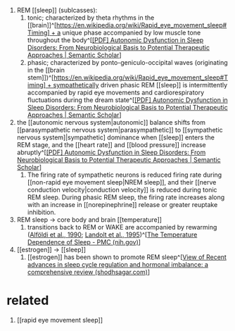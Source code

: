 1. REM [[sleep]] (sublcasses):
	1. tonic; characterized by theta rhythms in the [[brain]]^[https://en.wikipedia.org/wiki/Rapid_eye_movement_sleep#Timing] + a unique phase accompanied by low muscle tone throughout the body^[[[PDF] Autonomic Dysfunction in Sleep Disorders: From Neurobiological Basis to Potential Therapeutic Approaches | Semantic Scholar](https://www.semanticscholar.org/reader/f9d6a046ba7f1c5800768b8e4a0453774c18246f)]
	2. phasic; characterized by ponto-geniculo-occipital waves (originating in the [[brain stem]])^[https://en.wikipedia.org/wiki/Rapid_eye_movement_sleep#Timing] + sympathetically driven phasic REM [[sleep]] is intermittently accompanied by rapid eye movements and cardiorespiratory fluctuations during the dream state^[[[PDF] Autonomic Dysfunction in Sleep Disorders: From Neurobiological Basis to Potential Therapeutic Approaches | Semantic Scholar](https://www.semanticscholar.org/reader/f9d6a046ba7f1c5800768b8e4a0453774c18246f)]
2. the [[autonomic nervous system|autonomic]] balance shifts from [[parasympathetic nervous system|parasympathetic]] to [[sympathetic nervous system]|sympathetic] dominance when [[sleep]] enters the REM stage, and the [[heart rate]] and [[blood pressure]] increase abruptly^[[[PDF] Autonomic Dysfunction in Sleep Disorders: From Neurobiological Basis to Potential Therapeutic Approaches | Semantic Scholar](https://www.semanticscholar.org/reader/f9d6a046ba7f1c5800768b8e4a0453774c18246f)]
	1. The firing rate of sympathetic neurons is reduced firing rate during [[non-rapid eye movement sleep|NREM sleep]], and their [[nerve conduction velocity|conduction velocity]] is reduced during tonic REM sleep. During phasic REM sleep, the firing rate increases along with an increase in [[norepinephrine]] release or greater reuptake inhibition.
3. REM sleep → core body and brain [[temperature]]
	1. transitions back to REM or WAKE are accompanied by rewarming ([Alföldi et al., 1990](https://www.ncbi.nlm.nih.gov/pmc/articles/PMC6491889/#B4); [Landolt et al., 1995](https://www.ncbi.nlm.nih.gov/pmc/articles/PMC6491889/#B76))^[[The Temperature Dependence of Sleep - PMC (nih.gov)](https://www.ncbi.nlm.nih.gov/pmc/articles/PMC6491889/)]
4. [[estrogen]] → [[sleep]]
	1. [[estrogen]] has been shown to promote REM sleep^[[View of Recent advances in sleep cycle regulation and hormonal imbalance: a comprehensive review (shodhsagar.com)](https://jrps.shodhsagar.com/index.php/j/article/view/1412/1383)]
# related
1. [[rapid eye movement sleep]]